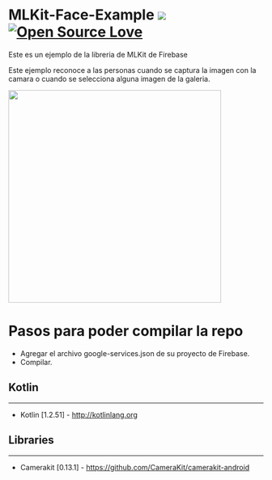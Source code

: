# MLKit-Face-Example <a href="https://codeclimate.com/github/carlosgub/MLKit-Face-Example"><img src="https://api.codeclimate.com/v1/badges/a99a88d28ad37a79dbf6/maintainability" /></a> [![Open Source Love](https://badges.frapsoft.com/os/v1/open-source.svg?v=102)](https://github.com/ellerbrock/open-source-badge/)

Este es un ejemplo de la libreria de MLKit de Firebase

Este ejemplo reconoce a las personas cuando se captura la imagen con la camara o cuando se selecciona alguna imagen de la galeria.

<img src="/gif/example.gif" height="420" />

# Pasos para poder compilar la repo

* Agregar el archivo google-services.json de su proyecto de Firebase.
* Compilar.

## Kotlin
---
 * Kotlin [1.2.51] - http://kotlinlang.org
 
 ## Libraries
---
 * Camerakit [0.13.1] - https://github.com/CameraKit/camerakit-android
 
